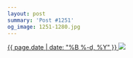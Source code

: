 ```yaml
---
layout: post
summary: 'Post #1251'
og_image: 1251-1280.jpg
---
```


<p>
 <time>
  <a href="/1251">
   {{ page.date | date: "%B %-d, %Y" }}
  </a>
 </time>
 <a href="/1251">
  <img data-taken="12/26/2020" sizes="(min-width: 700px) 50vw, calc(100vw - 2rem)" src="{{ site.assets_url }}/1251-640.jpg" srcset="{{ site.assets_url }}/1251-320.jpg 320w, {{ site.assets_url }}/1251-640.jpg 640w, {{ site.assets_url }}/1251-960.jpg 960w, {{ site.assets_url }}/1251-1280.jpg 1280w"/>
 </a>
</p>
